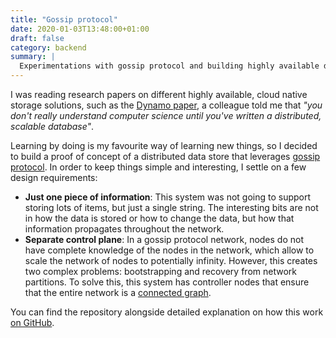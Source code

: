 ```yaml
---
title: "Gossip protocol"
date: 2020-01-03T13:48:00+01:00
draft: false
category: backend
summary: |
  Experimentations with gossip protocol and building highly available data stores.
---
```


I was reading research papers on different highly available, cloud native storage solutions, such as the [Dynamo paper](https://www.allthingsdistributed.com/files/amazon-dynamo-sosp2007.pdf), a colleague told me that *"you don't really understand computer science until you've written a distributed, scalable database"*.

Learning by doing is my favourite way of learning new things, so I decided to build a proof of concept of a distributed data store that leverages [gossip protocol](https://en.wikipedia.org/wiki/Gossip_protocol). In order to keep things simple and interesting, I settle on a few design requirements:

* __Just one piece of information__: This system was not going to support storing lots of items, but just a single string. The interesting bits are not in how the data is stored or how to change the data, but how that information propagates throughout the network.
* __Separate control plane__: In a gossip protocol network, nodes do not have complete knowledge of the nodes in the network, which allow to scale the network of nodes to potentially infinity. However, this creates two complex problems: bootstrapping and recovery from network partitions. To solve this, this system has controller nodes that ensure that the entire network is a [connected graph](https://en.wikipedia.org/wiki/Connectivity_(graph_theory)#Connected_graph).

You can find the repository alongside detailed explanation on how this work [on GitHub](https://github.com/nmoutschen/gossip).